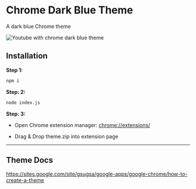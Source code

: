 # Chrome Dark Blue Theme

A dark blue Chrome theme

![Youtube with chrome dark blue theme](https://i.ibb.co/cF44GKd/Screenshot-6.png "Youtube with chrome dark blue theme")

## Installation

**Step 1:**
```bash
npm i
```

**Step: 2:**
```bash
node index.js
```

**Step: 3:**
* Open Chrome extension manager: [chrome://extensions/](chrome://extensions/)

* Drag & Drop theme.zip into extension page

---

## Theme Docs
https://sites.google.com/site/gsugsa/google-apps/google-chrome/how-to-create-a-theme
